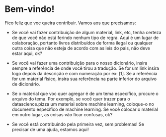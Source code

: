 # Bem-vindo!

Fico feliz que voc queira contribuir. Vamos aos que precisamos:

* Se você vai fazer contribuição de algum material, link, etc, tenha certeza de que você não está ferindo nenhum tipo de regra. 
Aqui é um lugar de colaboração, portanto livros distribuídos de forma ilegal ou qualquer outra coisa que não esteja de acordo com 
as leis do pais, não deve estar aqui, ok?

* Se você vai fazer uma contribuição para o nosso dicionário, insira sempre a referência de onde você tirou a tradução. Se for um 
link insira logo depois da descrição e com numeração por ex: [1]. Se a referência for um material físico, insira sua referência na 
parte inferior do arquivo de dicionário.

* Se o material que voc quer agregar é de um tema específico, procure o arquivo do tema. Por exemplo, se você quer trazer para o
datascience.pizza um material sobre machine learning, coloque-o no documento específico de machine learning. Se você colocar o
material em outro lugar, as coisas vão ficar confusas, ok?

* Se você está contribuindo pela primeira vez, sem problemas! Se precisar de uma ajuda, estamos aqui!
